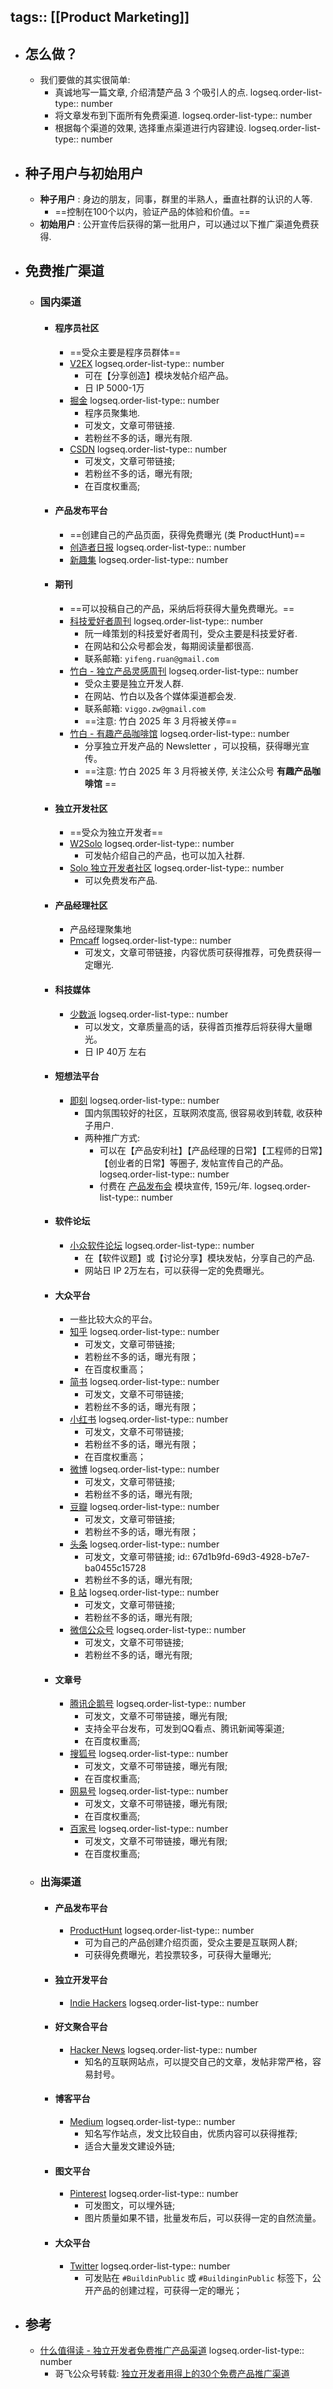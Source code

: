 tags:: [[Product Marketing]] 
---

- ## 怎么做？
	- 我们要做的其实很简单:
		- 真诚地写一篇文章, 介绍清楚产品 3 个吸引人的点.
		  logseq.order-list-type:: number
		- 将文章发布到下面所有免费渠道.
		  logseq.order-list-type:: number
		- 根据每个渠道的效果, 选择重点渠道进行内容建设.
		  logseq.order-list-type:: number
- ## 种子用户与初始用户
	- **种子用户** : 身边的朋友，同事，群里的半熟人，垂直社群的认识的人等.
		- ==控制在100个以内，验证产品的体验和价值。==
	- **初始用户** : 公开宣传后获得的第一批用户，可以通过以下推广渠道免费获得.
- ## 免费推广渠道
	- ### 国内渠道
		- #### 程序员社区
			- ==受众主要是程序员群体==
			- [V2EX](https://www.v2ex.com/)
			  logseq.order-list-type:: number
				- 可在【分享创造】模块发帖介绍产品。
				- 日 IP 5000-1万
			- [掘金](https://juejin.cn/)
			  logseq.order-list-type:: number
				- 程序员聚集地.
				- 可发文，文章可带链接.
				- 若粉丝不多的话，曝光有限.
			- [CSDN](https://www.csdn.net/)
			  logseq.order-list-type:: number
				- 可发文，文章可带链接;
				- 若粉丝不多的话，曝光有限;
				- 在百度权重高;
		- #### 产品发布平台
			- ==创建自己的产品页面，获得免费曝光 (类 ProductHunt)==
			- [创造者日报](https://creatorsdaily.com/)
			  logseq.order-list-type:: number
			- [新趣集](https://xinquji.com/)
			  logseq.order-list-type:: number
		- #### 期刊
			- ==可以投稿自己的产品，采纳后将获得大量免费曝光。==
			- [科技爱好者周刊](http://www.ruanyifeng.com/blog/)
			  logseq.order-list-type:: number
				- 阮一峰策划的科技爱好者周刊，受众主要是科技爱好者.
				- 在网站和公众号都会发，每期阅读量都很高.
				- 联系邮箱: `yifeng.ruan@gmail.com`
			- [竹白 - 独立产品灵感周刊](https://decohack.com/)
			  logseq.order-list-type:: number
				- 受众主要是独立开发人群.
				- 在网站、竹白以及各个媒体渠道都会发.
				- 联系邮箱: `viggo.zw@gmail.com`
				- ==注意: 竹白 2025 年 3 月将被关停==
			- [竹白 - 有趣产品咖啡馆](https://yunyingxiaowanzi.zhubai.love/)
			  logseq.order-list-type:: number
				- 分享独立开发产品的 Newsletter ，可以投稿，获得曝光宣传。
				- ==注意: 竹白 2025 年 3 月将被关停, 关注公众号 **有趣产品咖啡馆** ==
		- #### 独立开发社区
			- ==受众为独立开发者==
			- [W2Solo](https://w2solo.com/)
			  logseq.order-list-type:: number
				- 可发帖介绍自己的产品，也可以加入社群.
			- [Solo 独立开发者社区](https://solo.xin/)
			  logseq.order-list-type:: number
				- 可以免费发布产品.
		- #### 产品经理社区
			- 产品经理聚集地
			- [Pmcaff](https://www.pmcaff.com/)
			  logseq.order-list-type:: number
				- 可发文，文章可带链接，内容优质可获得推荐，可免费获得一定曝光.
		- #### 科技媒体
			- [少数派](https://sspai.com/)
			  logseq.order-list-type:: number
				- 可以发文，文章质量高的话，获得首页推荐后将获得大量曝光。
				- 日 IP 40万 左右
		- #### 短想法平台
			- [即刻](https://web.okjike.com/)
			  logseq.order-list-type:: number
				- 国内氛围较好的社区，互联网浓度高, 很容易收到转载, 收获种子用户.
				- 两种推广方式:
					- 可以在【产品安利社】【产品经理的日常】【工程师的日常】【创业者的日常】等圈子, 发帖宣传自己的产品。
					  logseq.order-list-type:: number
					- 付费在 [产品发布会](https://h5.ruguoapp.com/jk-product-launch-event/today) 模块宣传, 159元/年.
					  logseq.order-list-type:: number
		- #### 软件论坛
			- [小众软件论坛](https://meta.appinn.net/)
			  logseq.order-list-type:: number
				- 在【软件议题】或【讨论分享】模块发帖，分享自己的产品.
				- 网站日 IP 2万左右，可以获得一定的免费曝光。
		- #### 大众平台
			- 一些比较大众的平台。
			- [知乎](https://www.zhihu.com/)
			  logseq.order-list-type:: number
				- 可发文，文章可带链接;
				- 若粉丝不多的话，曝光有限；
				- 在百度权重高；
			- [简书](https://www.jianshu.com/)
			  logseq.order-list-type:: number
				- 可发文，文章不可带链接;
				- 若粉丝不多的话，曝光有限；
			- [小红书](https://www.xiaohongshu.com/)
			  logseq.order-list-type:: number
				- 可发文，文章不可带链接;
				- 若粉丝不多的话，曝光有限；
				- 在百度权重高；
			- [微博](https://weibo.com/)
			  logseq.order-list-type:: number
				- 可发文，文章可带链接;
				- 若粉丝不多的话，曝光有限;
			- [豆瓣](https://www.douban.com/)
			  logseq.order-list-type:: number
				- 可发文，文章可带链接;
				- 若粉丝不多的话，曝光有限；
			- [头条](https://www.toutiao.com/)
			  logseq.order-list-type:: number
				- 可发文，文章可带链接;
				  id:: 67d1b9fd-69d3-4928-b7e7-ba0455c15728
				- 若粉丝不多的话，曝光有限;
			- [B 站](https://www.bilibili.com/)
			  logseq.order-list-type:: number
				- 可发文，文章可带链接;
				- 若粉丝不多的话，曝光有限;
			- [微信公众号](https://mp.weixin.qq.com/)
			  logseq.order-list-type:: number
				- 可发文，文章不可带链接;
				- 若粉丝不多的话，曝光有限;
		- #### 文章号
			- [腾讯企鹅号](https://om.qq.com/userAuth/index)
			  logseq.order-list-type:: number
				- 可发文，文章不可带链接，曝光有限;
				- 支持全平台发布，可发到QQ看点、腾讯新闻等渠道;
				- 在百度权重高;
			- [搜狐号](https://mp.sohu.com/mpfe/v4/login)
			  logseq.order-list-type:: number
				- 可发文，文章不可带链接，曝光有限;
				- 在百度权重高;
			- [网易号](https://mp.163.com/login.html#/)
			  logseq.order-list-type:: number
				- 可发文，文章不可带链接，曝光有限;
				- 在百度权重高;
			- [百家号](https://baijiahao.baidu.com)
			  logseq.order-list-type:: number
				- 可发文，文章不可带链接，曝光有限;
				- 在百度权重高;
	- ### 出海渠道
		- #### 产品发布平台
			- [ProductHunt](https://www.producthunt.com/)
			  logseq.order-list-type:: number
				- 可为自己的产品创建介绍页面，受众主要是互联网人群;
				- 可获得免费曝光，若投票较多，可获得大量曝光;
		- #### 独立开发平台
			- [Indie Hackers](https://www.indiehackers.com/)
			  logseq.order-list-type:: number
		- #### 好文聚合平台
			- [Hacker News](https://news.ycombinator.com/news)
			  logseq.order-list-type:: number
				- 知名的互联网站点，可以提交自己的文章，发帖非常严格，容易封号。
		- #### 博客平台
			- [Medium](https://medium.com/)
			  logseq.order-list-type:: number
				- 知名写作站点，发文比较自由，优质内容可以获得推荐;
				- 适合大量发文建设外链;
		- #### 图文平台
			- [Pinterest](https://www.pinterest.com/)
			  logseq.order-list-type:: number
				- 可发图文，可以埋外链;
				- 图片质量如果不错，批量发布后，可以获得一定的自然流量。
		- #### 大众平台
			- [Twitter](https://twitter.com/)
			  logseq.order-list-type:: number
				- 可发贴在 `#BuildinPublic` 或 `#BuildinginPublic` 标签下，公开产品的创建过程，可获得一定的曝光；
- ## 参考
	- [什么值得读 - 独立开发者免费推广产品渠道](https://book.jiandan.link/jinri/haowen/gongju/9038.html)
	  logseq.order-list-type:: number
		- 哥飞公众号转载: [独立开发者用得上的30个免费产品推广渠道](https://mp.weixin.qq.com/s/f0GV7Ld5Ag6N4g0YYsIeog)